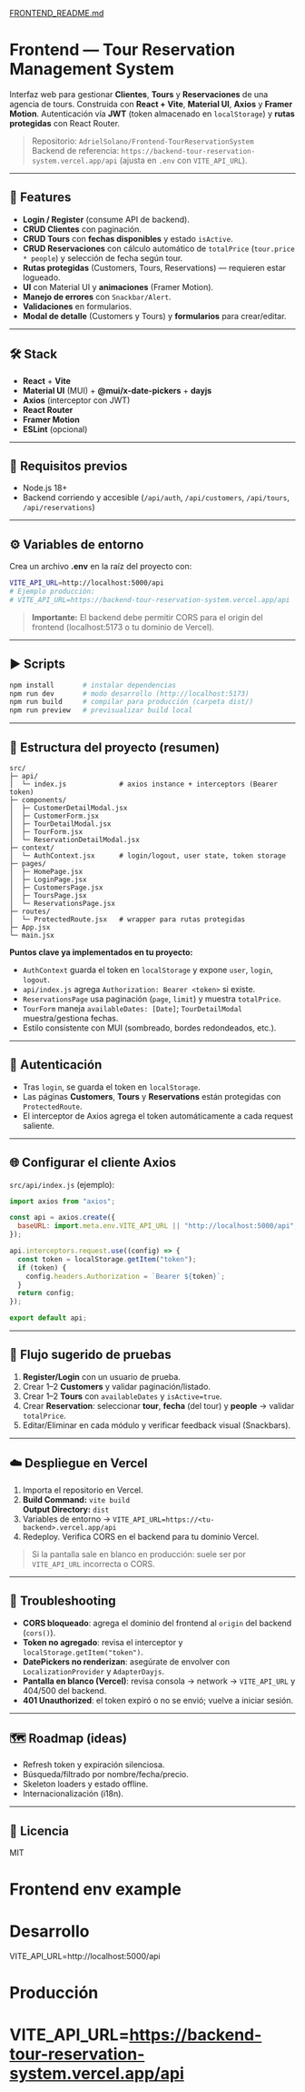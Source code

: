 [FRONTEND_README.md](https://github.com/user-attachments/files/21677927/FRONTEND_README.md)
# Frontend — Tour Reservation Management System

Interfaz web para gestionar **Clientes**, **Tours** y **Reservaciones** de una agencia de tours. Construida con **React + Vite**, **Material UI**, **Axios** y **Framer Motion**. Autenticación vía **JWT** (token almacenado en `localStorage`) y **rutas protegidas** con React Router.

> Repositorio: `AdrielSolano/Frontend-TourReservationSystem`  
> Backend de referencia: `https://backend-tour-reservation-system.vercel.app/api` (ajusta en `.env` con `VITE_API_URL`).

---

## 🚀 Features
- **Login / Register** (consume API de backend).
- **CRUD Clientes** con paginación.
- **CRUD Tours** con **fechas disponibles** y estado `isActive`.
- **CRUD Reservaciones** con cálculo automático de `totalPrice` (`tour.price * people`) y selección de fecha según tour.
- **Rutas protegidas** (Customers, Tours, Reservations) — requieren estar logueado.
- **UI** con Material UI y **animaciones** (Framer Motion).
- **Manejo de errores** con `Snackbar/Alert`.
- **Validaciones** en formularios.
- **Modal de detalle** (Customers y Tours) y **formularios** para crear/editar.

---

## 🛠️ Stack
- **React** + **Vite**
- **Material UI** (MUI) + **@mui/x-date-pickers** + **dayjs**
- **Axios** (interceptor con JWT)
- **React Router**
- **Framer Motion**
- **ESLint** (opcional)

---

## 🔧 Requisitos previos
- Node.js 18+
- Backend corriendo y accesible (`/api/auth`, `/api/customers`, `/api/tours`, `/api/reservations`)

---

## ⚙️ Variables de entorno
Crea un archivo **.env** en la raíz del proyecto con:

```bash
VITE_API_URL=http://localhost:5000/api
# Ejemplo producción:
# VITE_API_URL=https://backend-tour-reservation-system.vercel.app/api
```

> **Importante:** El backend debe permitir CORS para el origin del frontend (localhost:5173 o tu dominio de Vercel).

---

## ▶️ Scripts
```bash
npm install       # instalar dependencias
npm run dev       # modo desarrollo (http://localhost:5173)
npm run build     # compilar para producción (carpeta dist/)
npm run preview   # previsualizar build local
```

---

## 🧭 Estructura del proyecto (resumen)
```
src/
├─ api/
│  └─ index.js             # axios instance + interceptors (Bearer token)
├─ components/
│  ├─ CustomerDetailModal.jsx
│  ├─ CustomerForm.jsx
│  ├─ TourDetailModal.jsx
│  ├─ TourForm.jsx
│  └─ ReservationDetailModal.jsx
├─ context/
│  └─ AuthContext.jsx      # login/logout, user state, token storage
├─ pages/
│  ├─ HomePage.jsx
│  ├─ LoginPage.jsx
│  ├─ CustomersPage.jsx
│  ├─ ToursPage.jsx
│  └─ ReservationsPage.jsx
├─ routes/
│  └─ ProtectedRoute.jsx   # wrapper para rutas protegidas
├─ App.jsx
└─ main.jsx
```

**Puntos clave ya implementados en tu proyecto:**
- `AuthContext` guarda el token en `localStorage` y expone `user`, `login`, `logout`.
- `api/index.js` agrega `Authorization: Bearer <token>` si existe.
- `ReservationsPage` usa paginación (`page`, `limit`) y muestra `totalPrice`.
- `TourForm` maneja `availableDates: [Date]`; `TourDetailModal` muestra/gestiona fechas.
- Estilo consistente con MUI (sombreado, bordes redondeados, etc.).

---

## 🔐 Autenticación
- Tras `login`, se guarda el token en `localStorage`.
- Las páginas **Customers**, **Tours** y **Reservations** están protegidas con `ProtectedRoute`.
- El interceptor de Axios agrega el token automáticamente a cada request saliente.

---

## 🌐 Configurar el cliente Axios
`src/api/index.js` (ejemplo):
```js
import axios from "axios";

const api = axios.create({
  baseURL: import.meta.env.VITE_API_URL || "http://localhost:5000/api",
});

api.interceptors.request.use((config) => {
  const token = localStorage.getItem("token");
  if (token) {
    config.headers.Authorization = `Bearer ${token}`;
  }
  return config;
});

export default api;
```

---

## 🧪 Flujo sugerido de pruebas
1. **Register/Login** con un usuario de prueba.
2. Crear 1–2 **Customers** y validar paginación/listado.
3. Crear 1–2 **Tours** con `availableDates` y `isActive=true`.
4. Crear **Reservation**: seleccionar **tour**, **fecha** (del tour) y **people** → validar `totalPrice`.
5. Editar/Eliminar en cada módulo y verificar feedback visual (Snackbars).

---

## ☁️ Despliegue en Vercel
1. Importa el repositorio en Vercel.
2. **Build Command:** `vite build`  
   **Output Directory:** `dist`
3. Variables de entorno → `VITE_API_URL=https://<tu-backend>.vercel.app/api`
4. Redeploy. Verifica CORS en el backend para tu dominio Vercel.

> Si la pantalla sale en blanco en producción: suele ser por `VITE_API_URL` incorrecta o CORS.

---

## 🧰 Troubleshooting
- **CORS bloqueado**: agrega el dominio del frontend al `origin` del backend (`cors()`).
- **Token no agregado**: revisa el interceptor y `localStorage.getItem("token")`.
- **DatePickers no renderizan**: asegúrate de envolver con `LocalizationProvider` y `AdapterDayjs`.
- **Pantalla en blanco (Vercel)**: revisa consola → network → `VITE_API_URL` y 404/500 del backend.
- **401 Unauthorized**: el token expiró o no se envió; vuelve a iniciar sesión.

---

## 🗺️ Roadmap (ideas)
- Refresh token y expiración silenciosa.
- Búsqueda/filtrado por nombre/fecha/precio.
- Skeleton loaders y estado offline.
- Internacionalización (i18n).

---

## 📄 Licencia
MIT

# Frontend env example
# Desarrollo
VITE_API_URL=http://localhost:5000/api

# Producción
# VITE_API_URL=https://backend-tour-reservation-system.vercel.app/api

